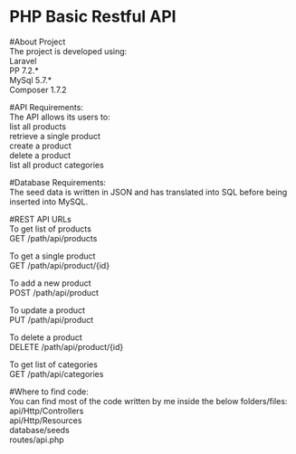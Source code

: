 PHP Basic Restful API
==============================

#About Project  
The project is developed using:  
Laravel  
PP 7.2.*  
MySql 5.7.*  
Composer 1.7.2  

#API Requirements:  
The API allows its users to:  
list all products  
retrieve a single product  
create a product  
delete a product  
list all product categories  

#Database Requirements:  
The seed data is written in JSON and has translated into SQL before being inserted into MySQL.  

#REST API URLs  
To get list of products  
GET /path/api/products  

To get a single product  
GET /path/api/product/{id}  

To add a new product  
POST /path/api/product  

To update a product  
PUT /path/api/product  

To delete a product  
DELETE /path/api/product/{id}  

To get list of categories  
GET /path/api/categories  

#Where to find code:  
You can find most of the code written by me inside the below folders/files:  
api/Http/Controllers  
api/Http/Resources  
database/seeds  
routes/api.php  
